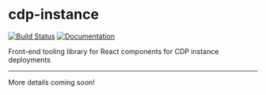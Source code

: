# cdp-instance

[![Build Status](https://github.com/CouncilDataProject/cdp-instance/workflows/Build%20Master/badge.svg)](https://github.com/CouncilDataProject/cdp-instance/actions)
[![Documentation](https://github.com/CouncilDataProject/cdp-instance/workflows/Documentation/badge.svg)](https://CouncilDataProject.github.io/cdp-instance)

Front-end tooling library for React components for CDP instance deployments

---

More details coming soon!

